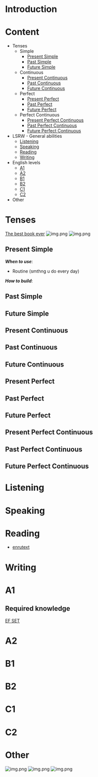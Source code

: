 # Introduction

# Content
- Tenses
  - Simple
    - [Present Simple](#present-simple)
    - [Past Simple](#past-simple)
    - [Future Simple](#future-simple)
  - Continuous
    - [Present Continuous](#present-continuous)
    - [Past Continuous](#past-continuous)
    - [Future Continuous](#future-continuous)
  - Perfect
    - [Present Perfect](#present-perfect)
    - [Past Perfect](#past-perfect)
    - [Future Perfect](#future-perfect)
  - Perfect Continuous
    - [Present Perfect Continuous](#present-perfect-continuous)
    - [Past Perfect Continuous](#past-perfect-continuous)
    - [Future Perfect Continuous](#future-perfect-continuous)
- LSRW - General abilities
  - [Listening](#listening)
  - [Speaking](#speaking)
  - [Reading](#reading)
  - [Writing](#writing)
- English levels
  - [A1](#a1)
  - [A2](#a2)
  - [B1](#b1)
  - [B2](#b2)
  - [C1](#c1)
  - [C2](#c2)
- Other

# Tenses
[The best book ever](tenses.pdf)
![img.png](tenses.png)
![img.png](tenses1.png)


## Present Simple
***When to use***:
- Routine (smthng u do every day)

***How to build***:  

## Past Simple
## Future Simple


## Present Continuous
## Past Continuous
## Future Continuous


## Present Perfect
## Past Perfect
## Future Perfect


## Present Perfect Continuous
## Past Perfect Continuous
## Future Perfect Continuous


# Listening
# Speaking
# Reading
- [enrutext](text.com/teksty/teksty-srednego-urovnya/b1-intermediate/)
# Writing


# A1
## Required knowledge
[EF SET](https://www.efset.org/ru/cefr/a1/)
# A2
# B1
# B2
# C1
# C2

# Other
![img.png](prepositions-of-place.png)
![img.png](prepositions-of-movements.png)
![img.png](prepositions-of-times.png)
